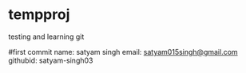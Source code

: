 # tempproj
testing and learning git

#first commit
name: satyam singh
email: satyam015singh@gmail.com
githubid: satyam-singh03